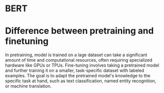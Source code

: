 # BERT
# Difference between pretraining and finetuning 

In pretraining, model is trained on a lage dataset can take a significant amount of time and computational resources, often requiring specialized hardware like GPUs or TPUs. Fine-tuning involves taking a pretrained model and further training it on a smaller, task-specific dataset with labeled examples. The goal is to adapt the pretrained model's knowledge to the specific task at hand, such as text classification, named entity recognition, or machine translation.
